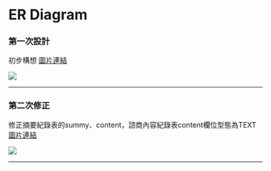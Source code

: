 # ER Diagram
### 第一次設計
初步構想 [圖片連結](https://i.imgur.com/8BFvPpc.png)

![](https://i.imgur.com/8BFvPpc.png)

---

### 第二次修正
修正摘要紀錄表的summy、content，諮商內容紀錄表content欄位型態為TEXT
[圖片連結](https://i.imgur.com/JN34RVk.jpg)

![](https://i.imgur.com/JN34RVk.jpg)

---